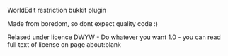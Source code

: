 WorldEdit restriction bukkit plugin

Made from boredom, so dont expect quality code :)

Relased under licence DWYW - Do whatever you want 1.0 - you can read full text of license on page about:blank
